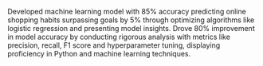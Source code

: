 Developed machine learning model with 85% accuracy predicting online shopping habits surpassing goals by 5% through optimizing algorithms like logistic regression and presenting model insights.
Drove 80% improvement in model accuracy by conducting rigorous analysis with metrics like precision, recall, F1 score and hyperparameter tuning, displaying proficiency in Python and machine learning techniques.
